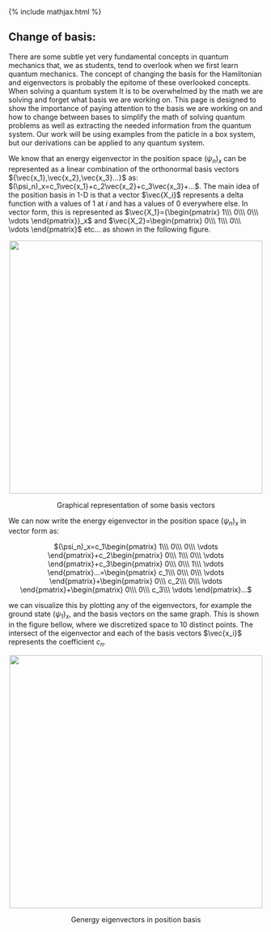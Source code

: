 {% include mathjax.html %}

## Change of basis:

There are some subtle yet very fundamental concepts in quantum mechanics that, we as students, tend to overlook when we first learn quantum mechanics. The concept of changing the basis for the Hamiltonian and eigenvectors is probably the epitome of these overlooked concepts. When solving a quantum system It is to be overwhelmed by the math we are solving and forget what basis we are working on. 
This page is designed to show the importance of paying attention to the basis we are working on and how to change between bases to simplify the math of solving quantum problems as well as extracting the needed information from the quantum system. Our work will be using examples from the paticle in a box system, but our derivations can be applied to any quantum system.

We know that an energy eigenvector in the position space $(\psi_n)_x$ can be represented as a linear combination of the orthonormal basis vectors ${\vec{x_1},\vec{x_2},\vec{x_3}...}$ as: $(\psi_n)_x=c_1\vec{x_1}+c_2\vec{x_2}+c_3\vec{x_3}+...$.
The main idea of the position basis in 1-D is that a vector $\vec{X_i}$  represents a delta function with a values of $1$ at $i$ and has a values of $0$ everywhere else. In vector form, this is represented as $\vec{X_1}={\begin{pmatrix} 1\\\ 0\\\ 0\\\ \vdots \end{pmatrix}}_x$ and $\vec{X_2}=\begin{pmatrix} 0\\\ 1\\\ 0\\\ \vdots \end{pmatrix}$ etc... as shown in the following figure.

<p align="center">
  <img src="https://user-images.githubusercontent.com/35305574/35716147-d57ce0c8-07a4-11e8-95c0-6e951cf81814.jpg" width="500">
</p>
<p align="center"> Graphical representation of some basis vectors </p>

We can now write the energy eigenvector in the position space $(\psi_n)_x$ in vector form as:

<p align="center">
$(\psi_n)_x=c_1\begin{pmatrix} 1\\\ 0\\\ 0\\\ \vdots \end{pmatrix}+c_2\begin{pmatrix} 0\\\ 1\\\ 0\\\ \vdots \end{pmatrix}+c_3\begin{pmatrix} 0\\\ 0\\\ 1\\\ \vdots \end{pmatrix}...=\begin{pmatrix} c_1\\\ 0\\\ 0\\\ \vdots \end{pmatrix}+\begin{pmatrix} 0\\\ c_2\\\ 0\\\ \vdots \end{pmatrix}+\begin{pmatrix} 0\\\ 0\\\ c_3\\\ \vdots \end{pmatrix}...$
</p>

we can visualize this by plotting any of the eigenvectors, for example the ground state $(\psi_1)_x$, and the basis vectors on the same graph. This is shown in the figure bellow, where we discretized space to 10 distinct points. The intersect of the eigenvector and each of the basis vectors $\vec{x_i}$ represents the coefficient $c_n$.

<p align="center">
  <img src="https://user-images.githubusercontent.com/35305574/35718208-73a73ae4-07b1-11e8-9bf4-a139ccc8a928.jpg" width="500">
</p>
<p align="center"> Genergy eigenvectors in position basis</p>





